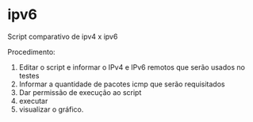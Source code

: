 ipv6
====

Script comparativo de ipv4 x ipv6

Procedimento:
1) Editar o script e informar o IPv4 e IPv6 remotos que serão usados no testes
2) Informar a quantidade de pacotes icmp que serão requisitados
3) Dar permissão de execução ao script
4) executar
5) visualizar o gráfico.
